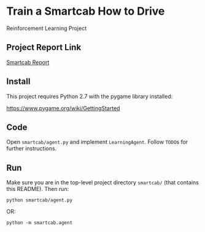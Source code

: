 # Train a Smartcab How to Drive

Reinforcement Learning Project

## Project Report Link
 
<a href="https://docs.google.com/document/d/1whI8KtpJBFP9NWQkL2nuLtUf2JPoC6sNieEIw67uE1I/edit?usp=sharing">Smartcab Report</a>

## Install

This project requires Python 2.7 with the pygame library installed:

https://www.pygame.org/wiki/GettingStarted

## Code

Open `smartcab/agent.py` and implement `LearningAgent`. Follow `TODO`s for further instructions.

## Run

Make sure you are in the top-level project directory `smartcab/` (that contains this README). Then run:

```python smartcab/agent.py```

OR:

```python -m smartcab.agent```
